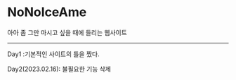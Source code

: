 # NoNoIceAme
 아아 좀 그만 마시고 싶을 때에 들리는 웹사이트
<hr>
Day1 :기본적인 사이트의 틀을 짰다. 

Day2(2023.02.16): 불필요한 기능 삭제
